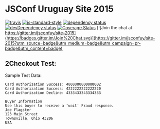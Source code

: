 # JSConf Uruguay Site 2015

[![travis][travis-image]][travis-url]
[![js-standard-style](https://img.shields.io/badge/code%20style-standard-brightgreen.svg?style=flat-square)](https://github.com/feross/standard)
[![dependency status](https://david-dm.org/jsconfuy/site-2015.svg?theme=shields.io)](https://david-dm.org/jsconfuy/site-2015)
[![devDependency status](https://david-dm.org/jsconfuy/site-2015/dev-status.svg?theme=shields.io)](https://david-dm.org/jsconfuy/site-2015#info=devDependencies)
[![Coverage Status](https://coveralls.io/repos/jsconfuy/site-2015/badge.svg)](https://coveralls.io/r/jsconfuy/site-2015)
[![Join the chat at https://gitter.im/jsconfuy/site-2015](https://badges.gitter.im/Join%20Chat.svg)](https://gitter.im/jsconfuy/site-2015?utm_source=badge&utm_medium=badge&utm_campaign=pr-badge&utm_content=badge)

[travis-image]: https://img.shields.io/travis/jsconfuy/site-2015.svg?style=flat
[travis-url]: https://travis-ci.org/jsconfuy/site-2015

## 2Checkout Test:
Sample Test Data:

```
Card Authorization Success: 4000000000000002
Card Authorization Success: 4222222222222220
Card Authorization Decline: 4333433343334333

Buyer Information
Use this buyer to receive a 'wait' Fraud response.
Joe Flagster
123 Main Street
Townsville, Ohio 43206
USA
```
